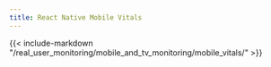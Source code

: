 ```yaml
---
title: React Native Mobile Vitals
---
```


{{< include-markdown "/real_user_monitoring/mobile_and_tv_monitoring/mobile_vitals/" >}}